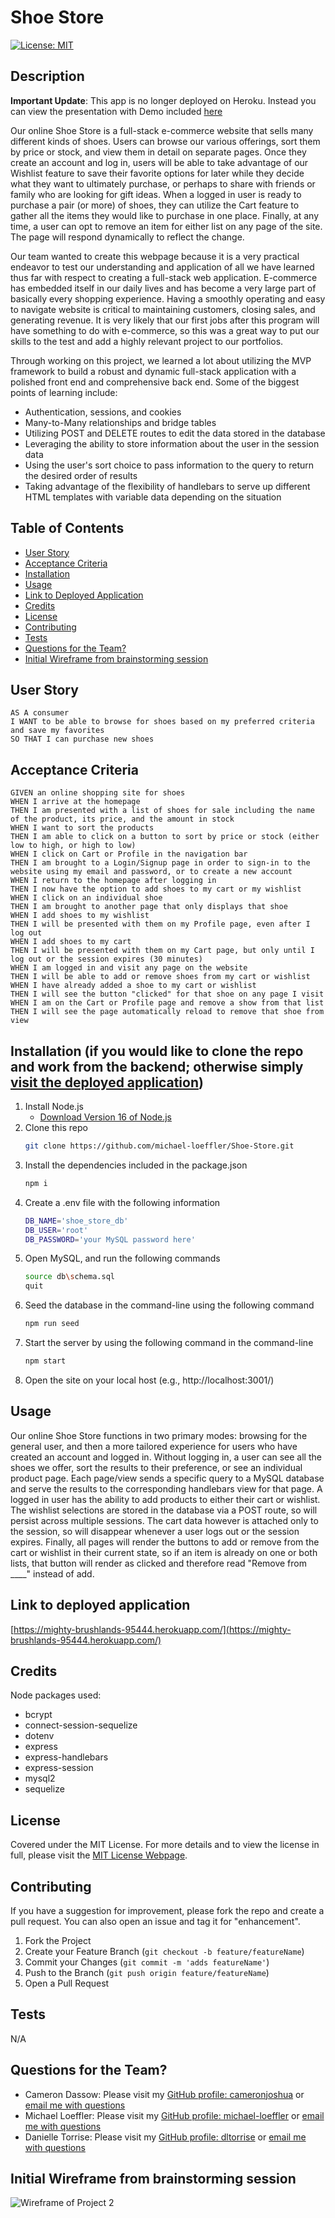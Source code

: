 # Shoe Store

[![License: MIT](https://img.shields.io/badge/License-MIT-yellow.svg)](https://opensource.org/licenses/MIT)

## Description

**Important Update**: This app is no longer deployed on Heroku. Instead you can view the presentation with Demo included [here](https://youtu.be/ph_o2nvQNfA)

Our online Shoe Store is a full-stack e-commerce website that sells many different kinds of shoes. Users can browse our various offerings, sort them by price or stock, and view them in detail on separate pages. Once they create an account and log in, users will be able to take advantage of our Wishlist feature to save their favorite options for later while they decide what they want to ultimately purchase, or perhaps to share with friends or family who are looking for gift ideas. When a logged in user is ready to purchase a pair (or more) of shoes, they can utilize the Cart feature to gather all the items they would like to purchase in one place. Finally, at any time, a user can opt to remove an item for either list on any page of the site. The page will respond dynamically to reflect the change. 

Our team wanted to create this webpage because it is a very practical endeavor to test our understanding and application of all we have learned thus far with respect to creating a full-stack web application. E-commerce has embedded itself in our daily lives and has become a very large part of basically every shopping experience. Having a smoothly operating and easy to navigate website is critical to maintaining customers, closing sales, and generating revenue. It is very likely that our first jobs after this program will have something to do with e-commerce, so this was a great way to put our skills to the test and add a highly relevant project to our portfolios. 

Through working on this project, we learned a lot about utilizing the MVP framework to build a robust and dynamic full-stack application with a polished front end and comprehensive back end. Some of the biggest points of learning include:
* Authentication, sessions, and cookies
* Many-to-Many relationships and bridge tables
* Utilizing POST and DELETE routes to edit the data stored in the database
* Leveraging the ability to store information about the user in the session data
* Using the user's sort choice to pass information to the query to return the desired order of results
* Taking advantage of the flexibility of handlebars to serve up different HTML templates with variable data depending on the situation

## Table of Contents
        
- [User Story](#user-story)
- [Acceptance Criteria](#acceptance-criteria)
- [Installation](#installation-if-you-would-like-to-clone-the-repo-and-work-from-the-backend-otherwise-simply-visit-the-deployed-application)
- [Usage](#usage)
- [Link to Deployed Application](#link-to-deployed-application)
- [Credits](#credits)
- [License](#license)
- [Contributing](#contributing)
- [Tests](#tests)
- [Questions for the Team?](#questions-for-the-team)
- [Initial Wireframe from brainstorming session](#initial-wireframe-from-brainstorming-session)

## User Story
```
AS A consumer
I WANT to be able to browse for shoes based on my preferred criteria and save my favorites
SO THAT I can purchase new shoes
```
## Acceptance Criteria
```
GIVEN an online shopping site for shoes
WHEN I arrive at the homepage
THEN I am presented with a list of shoes for sale including the name of the product, its price, and the amount in stock
WHEN I want to sort the products
THEN I am able to click on a button to sort by price or stock (either low to high, or high to low)
WHEN I click on Cart or Profile in the navigation bar
THEN I am brought to a Login/Signup page in order to sign-in to the website using my email and password, or to create a new account
WHEN I return to the homepage after logging in
THEN I now have the option to add shoes to my cart or my wishlist
WHEN I click on an individual shoe
THEN I am brought to another page that only displays that shoe
WHEN I add shoes to my wishlist
THEN I will be presented with them on my Profile page, even after I log out
WHEN I add shoes to my cart
THEN I will be presented with them on my Cart page, but only until I log out or the session expires (30 minutes)
WHEN I am logged in and visit any page on the website
THEN I will be able to add or remove shoes from my cart or wishlist
WHEN I have already added a shoe to my cart or wishlist
THEN I will see the button "clicked" for that shoe on any page I visit
WHEN I am on the Cart or Profile page and remove a show from that list
THEN I will see the page automatically reload to remove that shoe from view
```
 
## Installation (if you would like to clone the repo and work from the backend; otherwise simply [visit the deployed application](https://mighty-brushlands-95444.herokuapp.com/)) 
1. Install Node.js
    - [Download Version 16 of Node.js](https://nodejs.org/download/release/v16.18.0/node-v16.18.0-x64.msi)
2. Clone this repo
   ```sh
   git clone https://github.com/michael-loeffler/Shoe-Store.git
   ```
3. Install the dependencies included in the package.json
   ```sh
   npm i
   ```
4. Create a .env file with the following information
   ```sh
   DB_NAME='shoe_store_db'
   DB_USER='root'
   DB_PASSWORD='your MySQL password here'
   ```
5. Open MySQL, and run the following commands 
   ```sh
   source db\schema.sql
   quit
   ```
6. Seed the database in the command-line using the following command
   ```sh
   npm run seed
   ```
7. Start the server by using the following command in the command-line
   ```sh
   npm start
   ```
8. Open the site on your local host (e.g., http://localhost:3001/)

## Usage

Our online Shoe Store functions in two primary modes: browsing for the general user, and then a more tailored experience for users who have created an account and logged in. Without logging in, a user can see all the shoes we offer, sort the results to their preference, or see an individual product page. Each page/view sends a specific query to a MySQL database and serve the results to the corresponding handlebars view for that page. A logged in user has the ability to add products to either their cart or wishlist. The wishlist selections are stored in the database via a POST route, so will persist across multiple sessions. The cart data however is attached only to the session, so will disappear whenever a user logs out or the session expires. Finally, all pages will render the buttons to add or remove from the cart or wishlist in their current state, so if an item is already on one or both lists, that button will render as clicked and therefore read "Remove from ____" instead of add. 

## Link to deployed application
[https://mighty-brushlands-95444.herokuapp.com/](https://mighty-brushlands-95444.herokuapp.com/)

## Credits

Node packages used:
  - bcrypt
  - connect-session-sequelize
  - dotenv
  - express
  - express-handlebars
  - express-session
  - mysql2
  - sequelize

## License
    
Covered under the MIT License. For more details and to view the license in full, please visit the [MIT License Webpage](https://choosealicense.com/licenses/mit/).

## Contributing
    
If you have a suggestion for improvement, please fork the repo and create a pull request. You can also open an issue and tag it for "enhancement".
1. Fork the Project
2. Create your Feature Branch (`git checkout -b feature/featureName`)
3. Commit your Changes (`git commit -m 'adds featureName'`)
4. Push to the Branch (`git push origin feature/featureName`)
5. Open a Pull Request
    
## Tests

N/A

## Questions for the Team?
* Cameron Dassow: Please visit my [GitHub profile: cameronjoshua](https://github.com/cameronjoshua) or [email me with questions](mailto:cameronda145@gmail.com)
* Michael Loeffler: Please visit my [GitHub profile: michael-loeffler](https://github.com/michael-loeffler) or [email me with questions](mailto:michaeloeffler23@gmail.com)
* Danielle Torrise: Please visit my [GitHub profile: dltorrise](https://github.com/dltorrise) or [email me with questions](mailto:dltorrise@gmail.com)

## Initial Wireframe from brainstorming session
![Wireframe of Project 2](./assets/project_2_wireframe.jpg)
